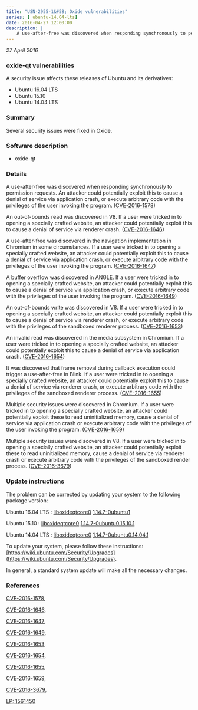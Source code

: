 ```yaml
---
title: "USN-2955-1&#58; Oxide vulnerabilities"
series: [ ubuntu-14.04-lts]
date: 2016-04-27 12:00:00
description: |
    A use-after-free was discovered when responding synchronously to permission requests. An attacker could potentially exploit this to cause a denial of service via application crash, or execute arbitrary code with the privileges of the user invoking the program. ([CVE-2016-1578](http://people.ubuntu.com/~ubuntu-security/cve/CVE-2016-1578))
--- 
```

 
 

*27 April 2016*

### oxide-qt vulnerabilities

A security issue affects these releases of Ubuntu and its derivatives:

* Ubuntu 16.04 LTS
* Ubuntu 15.10
* Ubuntu 14.04 LTS

### Summary

Several security issues were fixed in Oxide. 

### Software description

* oxide-qt 

### Details

A use-after-free was discovered when responding synchronously to permission requests. An attacker could potentially exploit this to cause a denial of service via application crash, or execute arbitrary code with the privileges of the user invoking the program. ([CVE-2016-1578](http://people.ubuntu.com/~ubuntu-security/cve/CVE-2016-1578))

An out-of-bounds read was discovered in V8. If a user were tricked in to opening a specially crafted website, an attacker could potentially exploit this to cause a denial of service via renderer crash. ([CVE-2016-1646](http://people.ubuntu.com/~ubuntu-security/cve/CVE-2016-1646))

A use-after-free was discovered in the navigation implementation in Chromium in some circumstances. If a user were tricked in to opening a specially crafted website, an attacker could potentially exploit this to cause a denial of service via application crash, or execute arbitrary code with the privileges of the user invoking the program. ([CVE-2016-1647](http://people.ubuntu.com/~ubuntu-security/cve/CVE-2016-1647))

A buffer overflow was discovered in ANGLE. If a user were tricked in to opening a specially crafted website, an attacker could potentially exploit this to cause a denial of service via application crash, or execute arbitrary code with the privileges of the user invoking the program. ([CVE-2016-1649](http://people.ubuntu.com/~ubuntu-security/cve/CVE-2016-1649))

An out-of-bounds write was discovered in V8. If a user were tricked in to opening a specially crafted website, an attacker could potentially exploit this to cause a denial of service via renderer crash, or execute arbitrary code with the privileges of the sandboxed renderer process. ([CVE-2016-1653](http://people.ubuntu.com/~ubuntu-security/cve/CVE-2016-1653))

An invalid read was discovered in the media subsystem in Chromium. If a user were tricked in to opening a specially crafted website, an attacker could potentially exploit this to cause a denial of service via application crash. ([CVE-2016-1654](http://people.ubuntu.com/~ubuntu-security/cve/CVE-2016-1654))

It was discovered that frame removal during callback execution could trigger a use-after-free in Blink. If a user were tricked in to opening a specially crafted website, an attacker could potentially exploit this to cause a denial of service via renderer crash, or execute arbitrary code with the privileges of the sandboxed renderer process. ([CVE-2016-1655](http://people.ubuntu.com/~ubuntu-security/cve/CVE-2016-1655))

Multiple security issues were discovered in Chromium. If a user were tricked in to opening a specially crafted website, an attacker could potentially exploit these to read uninitialized memory, cause a denial of service via application crash or execute arbitrary code with the privileges of the user invoking the program. ([CVE-2016-1659](http://people.ubuntu.com/~ubuntu-security/cve/CVE-2016-1659))

Multiple security issues were discovered in V8. If a user were tricked in to opening a specially crafted website, an attacker could potentially exploit these to read uninitialized memory, cause a denial of service via renderer crash or execute arbitrary code with the privileges of the sandboxed render process. ([CVE-2016-3679](http://people.ubuntu.com/~ubuntu-security/cve/CVE-2016-3679)) 

### Update instructions

The problem can be corrected by updating your system to the following package version:

Ubuntu 16.04 LTS
 : [liboxideqtcore0](https://launchpad.net/ubuntu/+source/oxide-qt) <span> [1.14.7-0ubuntu1](https://launchpad.net/ubuntu/+source/oxide-qt/1.14.7-0ubuntu1) </span> 

Ubuntu 15.10
 : [liboxideqtcore0](https://launchpad.net/ubuntu/+source/oxide-qt) <span> [1.14.7-0ubuntu0.15.10.1](https://launchpad.net/ubuntu/+source/oxide-qt/1.14.7-0ubuntu0.15.10.1) </span> 

Ubuntu 14.04 LTS
 : [liboxideqtcore0](https://launchpad.net/ubuntu/+source/oxide-qt) <span> [1.14.7-0ubuntu0.14.04.1](https://launchpad.net/ubuntu/+source/oxide-qt/1.14.7-0ubuntu0.14.04.1) </span> 

To update your system, please follow these instructions: [https://wiki.ubuntu.com/Security/Upgrades](https://wiki.ubuntu.com/Security/Upgrades).

In general, a standard system update will make all the necessary changes. 

### References

 
 [CVE-2016-1578](http://people.ubuntu.com/~ubuntu-security/cve/CVE-2016-1578), 

 [CVE-2016-1646](http://people.ubuntu.com/~ubuntu-security/cve/CVE-2016-1646), 

 [CVE-2016-1647](http://people.ubuntu.com/~ubuntu-security/cve/CVE-2016-1647), 

 [CVE-2016-1649](http://people.ubuntu.com/~ubuntu-security/cve/CVE-2016-1649), 

 [CVE-2016-1653](http://people.ubuntu.com/~ubuntu-security/cve/CVE-2016-1653), 

 [CVE-2016-1654](http://people.ubuntu.com/~ubuntu-security/cve/CVE-2016-1654), 

 [CVE-2016-1655](http://people.ubuntu.com/~ubuntu-security/cve/CVE-2016-1655), 

 [CVE-2016-1659](http://people.ubuntu.com/~ubuntu-security/cve/CVE-2016-1659), 

 [CVE-2016-3679](http://people.ubuntu.com/~ubuntu-security/cve/CVE-2016-3679), 

 [LP: 1561450](https://launchpad.net/bugs/1561450)
 

